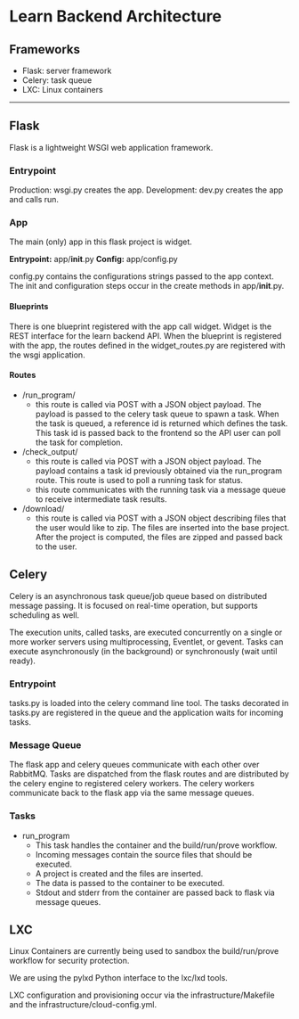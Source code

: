 # Learn Backend Architecture

## Frameworks

- Flask: server framework
- Celery: task queue
- LXC: Linux containers

---
## Flask

Flask is a lightweight WSGI web application framework.

### Entrypoint

Production: wsgi.py creates the app.
Development: dev.py creates the app and calls run.


### App

The main (only) app in this flask project is widget.

**Entrypoint:** app/__init__.py
**Config:** app/config.py

config.py contains the configurations strings passed to the app context. The init and configuration steps occur in the create methods in app/__init__.py.

#### Blueprints

There is one blueprint registered with the app call widget. Widget is the REST interface for the learn backend API.
When the blueprint is registered with the app, the routes defined in the widget_routes.py are registered with the wsgi application.

#### Routes

- /run_program/
    - this route is called via POST with a JSON object payload. The payload is passed to the celery task queue to spawn a task. When the task is queued, a reference id is returned which defines the task. This task id is passed back to the frontend so the API user can poll the task for completion.
- /check_output/
    - this route is called via POST with a JSON object payload. The payload contains a task id previously obtained via the run_program route. This route is used to poll a running task for status. 
    - this route communicates with the running task via a message queue to receive intermediate task results.
- /download/
    - this route is called via POST with a JSON object describing files that the user would like to zip. The files are inserted into the base project. After the project is computed, the files are zipped and passed back to the user.

## Celery

Celery is an asynchronous task queue/job queue based on distributed message passing. It is focused on real-time operation, but supports scheduling as well.

The execution units, called tasks, are executed concurrently on a single or more worker servers using multiprocessing, Eventlet, or gevent. Tasks can execute asynchronously (in the background) or synchronously (wait until ready).

### Entrypoint

tasks.py is loaded into the celery command line tool. The tasks decorated in tasks.py are registered in the queue and the application waits for incoming tasks.

### Message Queue

The flask app and celery queues communicate with each other over RabbitMQ. Tasks are dispatched from the flask routes and are distributed by the celery engine to registered celery workers. The celery workers communicate back to the flask app via the same message queues.

### Tasks

- run_program
    - This task handles the container and the build/run/prove workflow.
    - Incoming messages contain the source files that should be executed.
    - A project is created and the files are inserted.
    - The data is passed to the container to be executed.
    - Stdout and stderr from the container are passed back to flask via message queues.
    
## LXC

Linux Containers are currently being used to sandbox the build/run/prove workflow for security protection.

We are using the pylxd Python interface to the lxc/lxd tools. 

LXC configuration and provisioning occur via the infrastructure/Makefile and the infrastructure/cloud-config.yml.

